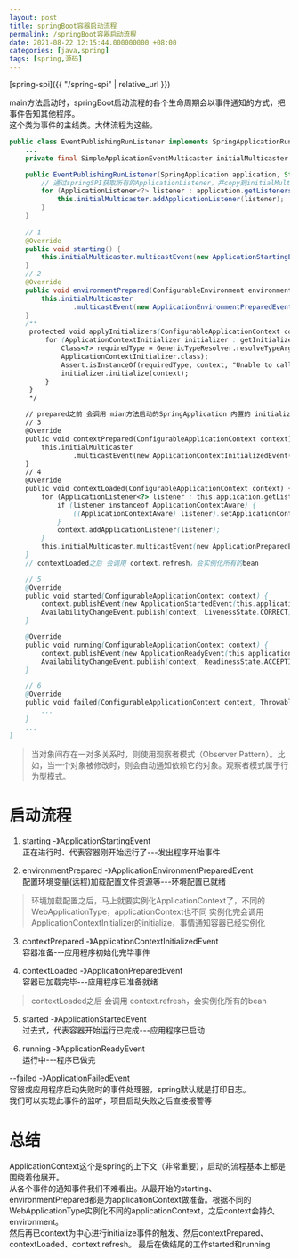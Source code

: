 ```yaml
---
layout: post
title: springBoot容器启动流程
permalink: /springBoot容器启动流程
date: 2021-08-22 12:15:44.000000000 +08:00
categories: [java,spring]
tags: [spring,源码]
---
```


[spring-spi]({{ "/spring-spi" | relative_url }})

main方法启动时，springBoot启动流程的各个生命周期会以事件通知的方式，把事件告知其他程序。  
这个类为事件的主线类。大体流程为这些。  
```java
public class EventPublishingRunListener implements SpringApplicationRunListener {
    ...
    private final SimpleApplicationEventMulticaster initialMulticaster = new SimpleApplicationEventMulticaster();

    public EventPublishingRunListener(SpringApplication application, String[] args) {
        // 通过springSPI获取所有的ApplicationListener，并copy到initialMulticaster
        for (ApplicationListener<?> listener : application.getListeners()) {
            this.initialMulticaster.addApplicationListener(listener);
        }
    }
    
    // 1
    @Override
    public void starting() {
        this.initialMulticaster.multicastEvent(new ApplicationStartingEvent(this.application, this.args));
    }
    // 2
    @Override
    public void environmentPrepared(ConfigurableEnvironment environment) {
        this.initialMulticaster
                .multicastEvent(new ApplicationEnvironmentPreparedEvent(this.application, this.args, environment));
    }
    /**
     protected void applyInitializers(ConfigurableApplicationContext context) {
         for (ApplicationContextInitializer initializer : getInitializers()) {
             Class<?> requiredType = GenericTypeResolver.resolveTypeArgument(initializer.getClass(),
             ApplicationContextInitializer.class);
             Assert.isInstanceOf(requiredType, context, "Unable to call initializer.");
             initializer.initialize(context);
         }
     } 
     */

    // prepared之前 会调用 mian方法启动的SpringApplication 内置的 initialize,如上面的注释的代码
    // 3
    @Override
    public void contextPrepared(ConfigurableApplicationContext context) {
        this.initialMulticaster
                .multicastEvent(new ApplicationContextInitializedEvent(this.application, this.args, context));
    }
    // 4
    @Override
    public void contextLoaded(ConfigurableApplicationContext context) {
        for (ApplicationListener<?> listener : this.application.getListeners()) {
            if (listener instanceof ApplicationContextAware) {
                ((ApplicationContextAware) listener).setApplicationContext(context);
            }
            context.addApplicationListener(listener);
        }
        this.initialMulticaster.multicastEvent(new ApplicationPreparedEvent(this.application, this.args, context));
    }
    // contextLoaded之后 会调用 context.refresh，会实例化所有的bean

    // 5
    @Override
    public void started(ConfigurableApplicationContext context) {
        context.publishEvent(new ApplicationStartedEvent(this.application, this.args, context));
        AvailabilityChangeEvent.publish(context, LivenessState.CORRECT);
    }

    @Override
    public void running(ConfigurableApplicationContext context) {
        context.publishEvent(new ApplicationReadyEvent(this.application, this.args, context));
        AvailabilityChangeEvent.publish(context, ReadinessState.ACCEPTING_TRAFFIC);
    }

    // 6
    @Override
    public void failed(ConfigurableApplicationContext context, Throwable exception) {
        ...
    }
    ...
}

```
> 当对象间存在一对多关系时，则使用观察者模式（Observer Pattern）。比如，当一个对象被修改时，则会自动通知依赖它的对象。观察者模式属于行为型模式。

# 启动流程

1. starting -》ApplicationStartingEvent  
正在进行时、代表容器刚开始运行了---发出程序开始事件

2. environmentPrepared -》ApplicationEnvironmentPreparedEvent  
配置环境变量(远程)加载配置文件资源等---环境配置已就绪
> 环境加载配置之后，马上就要实例化ApplicationContext了，不同的WebApplicationType，applicationContext也不同
> 实例化完会调用ApplicationContextInitializer的initialize，事情通知容器已经实例化

3. contextPrepared -》ApplicationContextInitializedEvent    
容器准备---应用程序初始化完毕事件

4. contextLoaded -》ApplicationPreparedEvent  
容器已加载完毕---应用程序已准备就绪
> contextLoaded之后 会调用 context.refresh，会实例化所有的bean

5. started -》ApplicationStartedEvent  
过去式，代表容器开始运行已完成---应用程序已启动

6. running -》ApplicationReadyEvent  
运行中---程序已做完

--failed -》ApplicationFailedEvent  
容器或应用程序启动失败时的事件处理器，spring默认就是打印日志。  
我们可以实现此事件的监听，项目启动失败之后直接报警等


# 总结
ApplicationContext这个是spring的上下文（非常重要），启动的流程基本上都是围绕着他展开。  
从各个事件的通知事件我们不难看出。从最开始的starting、environmentPrepared都是为applicationContext做准备。根据不同的WebApplicationType实例化不同的applicationContext，之后context会持久environment。  
然后再已context为中心进行initialize事件的触发、然后contextPrepared、contextLoaded、context.refresh。
最后在做结尾的工作started和running